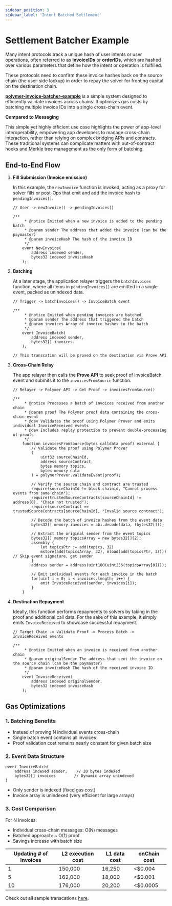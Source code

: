 ```yaml
---
sidebar_position: 3
sidebar_label: 'Intent Batched Settlement'
---
```


# Settlement Batcher Example

Many intent protocols track a unique hash of user intents or user operations, often referred to as **invoiceIDs** or **orderIDs**, which are hashed over various parameters that define how the intent or operation is fulfilled. 

These protocols need to confirm these invoice hashes back on the source chain (the user-side lockup) in order to repay the solver for fronting capital on the destination chain.

[**polymer-invoice-batcher-example**](https://github.com/dpbmaverick98/polymer-invoice-batcher-example/tree/main) is a simple system designed to efficiently validate invoices across chains. It optimizes gas costs by batching multiple invoice IDs into a single cross-chain event.

**Compared to Messaging**

This simple yet highly efficient use case highlights the power of app-level interoperability, empowering app developers to manage cross-chain interaction, rather than relying on complex bridging APIs and contracts. These traditional systems can complicate matters with out-of-contract hooks and Merkle tree management as the only form of batching.

## End-to-End Flow

1. **Fill Submission (Invoice emission)**

    In this example, the `newInvoice` function is invoked, acting as a proxy for solver fills or post-Ops that emit and add the invoice hash to `pendingInvoices[]`. 
      
    
    ```solidity
    // User -> newInvoice() -> pendingInvoices[]
    
    /**
         * @notice Emitted when a new invoice is added to the pending batch
         * @param sender The address that added the invoice (can be the paymaster)
         * @param invoiceHash The hash of the invoice ID
         */
        event NewInvoice(
            address indexed sender,
            bytes32 indexed invoiceHash
        );
    ```
    
3. **Batching**

   At a later stage, the application relayer triggers the `batchInvoices` function, where all items in `pendingInvoices[]` are emitted in a single event, packed as unindexed data.
  
      

    ```solidity
    // Trigger -> batchInvoices() -> InvoiceBatch event
    
    /**
         * @notice Emitted when pending invoices are batched
         * @param sender The address that triggered the batch
         * @param invoices Array of invoice hashes in the batch
         */
        event InvoiceBatch(
            address indexed sender,
            bytes32[] invoices
        );
    
    // This transcation will be proved on the destination via Prove API 
    
    ```
    
5. **Cross-Chain Relay**

   The app relayer then calls the **Prove API** to seek proof of InvoiceBatch event and submits it to the `invoicesFromSource` function.
      
    
    ```solidity
    // Relayer -> Polymer API -> Get Proof -> invoicesFromSource()
    
    /**
         * @notice Processes a batch of invoices received from another chain
         * @param proof The Polymer proof data containing the cross-chain event
         * @dev Validates the proof using Polymer Prover and emits individual InvoiceReceived events
         * @dev Includes replay protection to prevent double-processing of proofs
         */
        function invoicesFromSource(bytes calldata proof) external {
            // Validate the proof using Polymer Prover
            (
                uint32 sourceChainId,
                address sourceContract,
                bytes memory topics,
                bytes memory data
            ) = polymerProver.validateEvent(proof);
    
            // Verify the source chain and contract are trusted
            require(sourceChainId != block.chainid, "Cannot process events from same chain");
            require(trustedSourceContracts[sourceChainId] != address(0), "Chain not trusted");
            require(sourceContract == trustedSourceContracts[sourceChainId], "Invalid source contract");
    
            // Decode the batch of invoice hashes from the event data
            bytes32[] memory invoices = abi.decode(data, (bytes32[]));
            
            // Extract the original sender from the event topics
            bytes32[] memory topicsArray = new bytes32[](2);
            assembly {
                let topicsPtr := add(topics, 32)
                mstore(add(topicsArray, 32), mload(add(topicsPtr, 32))) // Skip event signature, get sender
            }
            address sender = address(uint160(uint256(topicsArray[0])));
    
            // Emit individual events for each invoice in the batch
            for(uint i = 0; i < invoices.length; i++) {
                emit InvoiceReceived(sender, invoices[i]);
            }
        }
    ```
    
7. **Destination Repayment**

    Ideally, this function performs repayments to solvers by taking in the proof and additional call data. For the sake of this example, it simply emits `InvoiceReceived` to showcase successful repayment.
      
    
    ```solidity
    // Target Chain -> Validate Proof -> Process Batch -> InvoiceReceived events
    
    /**
         * @notice Emitted when an invoice is received from another chain
         * @param originalSender The address that sent the invoice on the source chain (can be the paymaster)
         * @param invoiceHash The hash of the received invoice ID
         */
        event InvoiceReceived(
            address indexed originalSender,
            bytes32 indexed invoiceHash
        );
    ```
    

## Gas Optimizations

### 1. Batching Benefits

- Instead of proving N individual events cross-chain
- Single batch event contains all invoices
- Proof validation cost remains nearly constant for given batch size

### 2. Event Data Structure

```solidity
event InvoiceBatch(
    address indexed sender,    // 20 bytes indexed
    bytes32[] invoices        // Dynamic array unindexed
)
```

- Only sender is indexed (fixed gas cost)
- Invoice array is unindexed (very efficient for large arrays)

### 3. Cost Comparison

For N invoices:

- Individual cross-chain messages: O(N) messages 
- Batched approach: ~ O(1) proof 
- Savings increase with batch size

| Updating # of Invoices  | L2 execution cost | L1 data cost | onChain cost |
| --- | --- | --- | --- |
| 1 | 150,000 | 16,250 | <$0.004 |
| 5 | 162,000 | 18,000 | <$0.001 |
| 10 | 176,000 | 20,200 | <$0.0005 |

Check out all sample transcations [here](https://docs.google.com/document/d/1ctt-eengG13NK_WS7V2ZkaQ9xeo_frYuzQSj24d0fG4/edit?tab=t.0#heading=h.jy36tgl3kknu).
